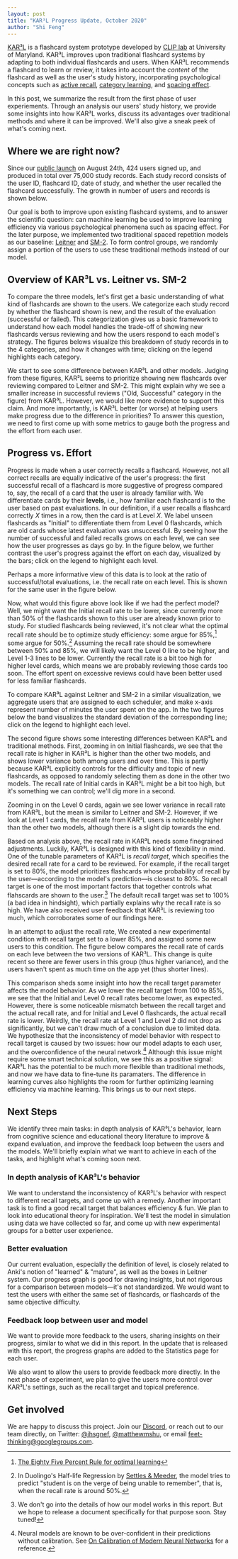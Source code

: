 ```yaml
---
layout: post
title: "KAR³L Progress Update, October 2020"
author: "Shi Feng"
---
```


<head>
  <meta charset="utf-8">
  <script src="https://cdn.jsdelivr.net/npm/vega@5"></script>
  <script src="https://cdn.jsdelivr.net/npm/vega-lite@4"></script>
  <script src="https://cdn.jsdelivr.net/npm/vega-embed@6"></script>
  <style>
    .myDiv {
      text-align: center;
    }
  </style>
</head>

[KAR³L](http://karl.qanta.org/) is a flashcard system prototype developed by [CLIP lab](https://wiki.umiacs.umd.edu/clip/index.php/Main_Page) at University of Maryland. KAR³L improves upon traditional flashcard systems by adapting to both individual flashcards and users. When KAR³L recommends a flashcard to learn or review, it takes into account the _content_ of the flashcard as well as the user's study history, incorporating psychological concepts such as [active recall](https://en.wikipedia.org/wiki/Active_recall), [category learning](https://en.wikipedia.org/wiki/Concept_learning), and [spacing effect](https://en.wikipedia.org/wiki/Spacing_effect).

In this post, we summarize the result from the first phase of user experiements. Through an analysis our users' study history, we provide some insights into how KAR³L works, discuss its advantages over traditional methods and where it can be improved. We'll also give a sneak peek of what's coming next.

## Where we are right now?
Since our [public launch](https://hsquizbowl.org/forums/viewtopic.php?f=123&p=379140&sid=8ae602e914bc1e56736a07030176c718) on August 24th, 424 users signed up, and produced in total over 75,000 study records. Each study record consists of the user ID, flashcard ID, date of study, and whether the user recalled the flashcard successfully. The growth in number of users and records is shown below.

<div id="vis1" class="myDiv"></div>

Our goal is both to improve upon existing flashcard systems, and to answer the scientific question: can machine learning be used to improve learning efficiency via various psychological phenomena such as spacing effect. For the later purpose, we implemented two traditional spaced repetition models as our baseline: [Leitner](https://en.wikipedia.org/wiki/Leitner_system) and [SM-2](https://en.wikipedia.org/wiki/SuperMemo). To form control groups, we randomly assign a portion of the users to use these traditional methods instead of our model.

## Overview of KAR³L vs. Leitner vs. SM-2
To compare the three models, let's first get a basic understanding of what kind of flashcards are shown to the users. We categorize each study record by whether the flashcard shown is new, and the result of the evaluation (successful or failed). This categorization gives us a basic framework to understand how each model handles the trade-off of showing new flashcards versus reviewing and how the users respond to each model's strategy. The figures belows visualize this breakdown of study records in to the 4 categories, and how it changes with time; clicking on the legend highlights each category.

<div id="vis2" class="myDiv"></div>

We start to see some difference between KAR³L and other models. Judging from these figures, KAR³L seems to prioritize showing new flashcards over reviewing compared to Leitner and SM-2. This might explain why we see a smaller increase in successful reviews ("Old, Successful" category in the figure) from KAR³L. However, we would like more evidence to support this claim. And more importantly, is KAR³L better (or worse) at helping users make progress due to the difference in priorities? To answer this question, we need to first come up with some metrics to gauge both the progress and the effort from each user.

## Progress vs. Effort
Progress is made when a user correctly recalls a flashcard. However, not all correct recalls are equally indicative of the user's progress: the first successful recall of a flashcard is more suggestive of progress compared to, say, the recall of a card that the user is already familiar with. We differentiate cards by their __levels__, i.e., how familiar each flashcard is to the user based on past evaluations. In our definition, if a user recalls a flashcard correctly $X$ times in a row, then the card is at Level $X$. We label unseen flashcards as "Initial" to differentiate them from Level 0 flashcards, which are old cards whose latest evaluation was unsuccessful. By seeing how the number of successful and failed recalls grows on each level, we can see how the user progresses as days go by. In the figure below, we further contrast the user's progress against the effort on each day, visualized by the bars; click on the legend to highlight each level.

<div id="vis3" class="myDiv"></div>

Perhaps a more informative view of this data is to look at the ratio of successful/total evaluations, i.e. the recall rate on each level. This is shown for the same user in the figure below.

<div id="vis4" class="myDiv"></div>

Now, what would this figure above look like if we had the perfect model? Well, we might want the Initial recall rate to be lower, since currently more than 50% of the flashcards shown to this user are already known prior to study. For studied flashcards being reviewed, it's not clear what the optimal recall rate should be to optimize study efficiency: some argue for 85%,[^1] some argue for 50%.[^2] Assuming the recall rate should be somewhere between 50% and 85%, we will likely want the Level 0 line to be higher, and Level 1-3 lines to be lower. Currently the recall rate is a bit too high for higher level cards, which means we are probably reviewing those cards too soon. The effort spent on excessive reviews could have been better used for less familiar flashcards.

[^1]: [The Eighty Five Percent Rule for optimal learning](https://www.nature.com/articles/s41467-019-12552-4)
[^2]: In Duolingo's Half-life Regression by [Settles & Meeder](https://www.aclweb.org/anthology/P16-1174/), the model tries to predict "student is on the verge of being unable to remember", that is, when the recall rate is around 50%.

To compare KAR³L against Leitner and SM-2 in a similar visualization, we aggregate users that are assigned to each scheduler, and make x-axis represent number of minutes the user spent on the app. In the two figures below the band visualizes the standard deviation of the corresponding line; click on the legend to highlight each level.

<div id="vis5" class="myDiv"></div>
<div id="vis6" class="myDiv"></div>

The second figure shows some interesting differences between KAR³L and traditional methods. First, zooming in on Initial flashcards, we see that the recall rate is higher in KAR³L is higher than the other two models, and shows lower variance both among users and over time. This is partly because KAR³L explicitly controls for the difficulty and topic of new flashcards, as opposed to randomly selecting them as done in the other two models. The recall rate of Initial cards in KAR³L might be a bit too high, but it's something we can control; we'll dig more in a second.

Zooming in on the Level 0 cards, again we see lower variance in recall rate from KAR³L, but the mean is similar to Leitner and SM-2. However, if we look at Level 1 cards, the recall rate from KAR³L users is noticeably higher than the other two models, although there is a slight dip towards the end.

Based on analysis above, the recall rate in KAR³L needs some finegrained adjustments. Luckily, KAR³L is designed with this kind of flexibility in mind. One of the tunable parameters of KAR³L is _recall target_, which specifies the desired recall rate for a card to be reviewed. For example, if the recall target is set to 80%, the model prioritizes flashcards whose probability of recall by the user—according to the model's prediction—is closest to 80%. So recall target is one of the most important factors that together controls what flahscards are shown to the user.[^3] The default recall target was set to 100% (a bad idea in hindsight), which partially explains why the recall rate is so high. We have also received user feedback that KAR³L is reviewing too much, which corroborates some of our findings here.

In an attempt to adjust the recall rate, We created a new experimental condition with recall target set to a lower 85%, and assigned some new users to this condition. The figure below compares the recall rate of cards on each leve between the two versions of KAR³L. This change is quite recent so there are fewer users in this group (thus higher variance), and the users haven't spent as much time on the app yet (thus shorter lines).

[^3]: We don't go into the details of how our model works in this report. But we hope to release a document specifically for that purpose soon. Stay tuned!

<div id="vis7" class="myDiv"></div>

This comparison sheds some insight into how the recall target parameter affects the model behavior. As we lower the recall target from $100%$ to 85%, we see that the Initial and Level 0 recall rates become lower, as expected. However, there is some noticeable mismatch between the recall target and the actual recall rate, and for Initial and Level 0 flashcards, the actual recall rate is lower. Weirdly, the recall rate at Level 1 and Level 2 did not drop as significantly, but we can't draw much of a conclusion due to limited data. We hypothesize that the inconsistency of model behavior with respect to recall target is caused by two issues: how our model adapts to each user, and the overconfidence of the neural network.[^4] Although this issue might require some smart technical solution, we see this as a positive signal: KAR³L has the potential to be much more flexible than traditional methods, and now we have data to fine-tune its paramaters. The difference in learning curves also highlights the room for further optimizing learning efficiency via machine learning. This brings us to our next steps. 

[^4]: Neural models are known to be over-confident in their predictions without calibration. See [On Calibration of Modern Neural Networks](https://arxiv.org/abs/1706.04599) for a reference.

## Next Steps
We identify three main tasks: in depth analysis of KAR³L's behavior, learn from cognitive science and educational theory literature to improve & expand evaluation, and improve the feedback loop between the users and the models. We'll briefly explain what we want to achieve in each of the tasks, and highlight what's coming soon next.

### In depth analysis of KAR³L's behavior
We want to understand the inconsistency of KAR³L's behavior with respect to different recall targets, and come up with a remedy. Another important task is to find a good recall target that balances efficiency & fun. We plan to look into educational theory for inspiration. We'll test the model in simulation using data we have collected so far, and come up with new experimental groups for a better user experience.

### Better evaluation
Our current evaluation, especially the definition of level, is closely related to Anki's notion of "learned" & "mature", as well as the boxes in Leitner system. Our progress graph is good for drawing insights, but not rigorous for a comparison between models—it's not standardized. We would want to test the users with either the same set of flashcards, or flashcards of the same objective difficulty.

### Feedback loop between user and model
We want to provide more feedback to the users, sharing insights on their progress, similar to what we did in this report. In the update that is released with this report, the progress graphs are added to the Statistics page for each user.

We also want to allow the users to provide feedback more directly. In the next phase of experiment, we plan to give the users more control over KAR³L's settings, such as the recall target and topical preference.

## Get involved
We are happy to discuss this project. Join our [Discord](https://discord.com/invite/PTfEmHd), or reach out to our team directly, on Twitter: [@ihsgnef](https://twitter.com/ihsgnef), [@matthewmshu](https://twitter.com/@matthewmshu), or email [feet-thinking@googlegroups.com](feet-thinking@googlegroups.com).

<script type="text/javascript">
  vegaEmbed('#vis1', "https://raw.githubusercontent.com/ihsgnef/ihsgnef.github.io/master/images/n_users_and_n_records.json").catch(console.error);
  vegaEmbed('#vis2', "https://raw.githubusercontent.com/ihsgnef/ihsgnef.github.io/master/images/new_old_correct_wrong.json").catch(console.error);
  vegaEmbed('#vis3', "https://raw.githubusercontent.com/ihsgnef/ihsgnef.github.io/master/images/463_user_level_vs_effort.json").catch(console.error);
  vegaEmbed('#vis4', "https://raw.githubusercontent.com/ihsgnef/ihsgnef.github.io/master/images/463_user_level_ratio.json").catch(console.error);
  vegaEmbed('#vis5', "https://raw.githubusercontent.com/ihsgnef/ihsgnef.github.io/master/images/repetition_model_level_vs_effort.json").catch(console.error);
  vegaEmbed('#vis6', "https://raw.githubusercontent.com/ihsgnef/ihsgnef.github.io/master/images/repetition_model_level_ratio.json").catch(console.error);
  vegaEmbed('#vis7', "https://raw.githubusercontent.com/ihsgnef/ihsgnef.github.io/master/images/100vs85_level_ratio.json").catch(console.error);
</script>
